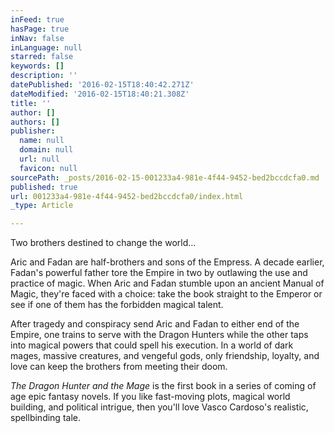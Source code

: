 ```yaml
---
inFeed: true
hasPage: true
inNav: false
inLanguage: null
starred: false
keywords: []
description: ''
datePublished: '2016-02-15T18:40:42.271Z'
dateModified: '2016-02-15T18:40:21.308Z'
title: ''
author: []
authors: []
publisher:
  name: null
  domain: null
  url: null
  favicon: null
sourcePath: _posts/2016-02-15-001233a4-981e-4f44-9452-bed2bccdcfa0.md
published: true
url: 001233a4-981e-4f44-9452-bed2bccdcfa0/index.html
_type: Article

---
```

Two brothers destined to change the world...

Aric and Fadan are half-brothers and sons of the Empress. A
decade earlier, Fadan's powerful father tore the Empire in two by outlawing the
use and practice of magic. When Aric and Fadan stumble upon an ancient Manual
of Magic, they're faced with a choice: take the book straight to the Emperor or
see if one of them has the forbidden magical talent. 

After tragedy and conspiracy send Aric and Fadan to either
end of the Empire, one trains to serve with the Dragon Hunters while the other
taps into magical powers that could spell his execution. In a world of dark
mages, massive creatures, and vengeful gods, only friendship, loyalty, and love
can keep the brothers from meeting their doom.

_The Dragon Hunter and
the Mage_ is the first book in a series of coming of age epic fantasy
novels. If you like fast-moving plots, magical world building, and political
intrigue, then you'll love Vasco Cardoso's realistic, spellbinding tale.